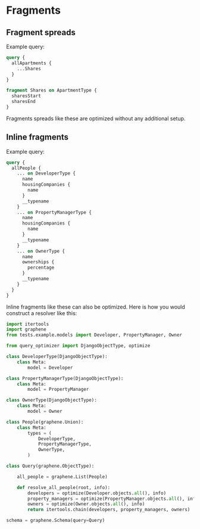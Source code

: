 # Fragments

## Fragment spreads

Example query:

```graphql
query {
  allApartments {
    ...Shares
  }
}

fragment Shares on ApartmentType {
  sharesStart
  sharesEnd
}
```

Fragments spreads like these are optimized without any additional setup.

## Inline fragments

Example query:

```graphql
query {
  allPeople {
    ... on DeveloperType {
      name
      housingCompanies {
        name
      }
      __typename
    }
    ... on PropertyManagerType {
      name
      housingCompanies {
        name
      }
      __typename
    }
    ... on OwnerType {
      name
      ownerships {
        percentage
      }
      __typename
    }
  }
}
```

Inline fragments like these can also be optimized.
Here is how you would construct a resolver like this:

```python
import itertools
import graphene
from tests.example.models import Developer, PropertyManager, Owner

from query_optimizer import DjangoObjectType, optimize

class DeveloperType(DjangoObjectType):
    class Meta:
        model = Developer

class PropertyManagerType(DjangoObjectType):
    class Meta:
        model = PropertyManager

class OwnerType(DjangoObjectType):
    class Meta:
        model = Owner

class People(graphene.Union):
    class Meta:
        types = (
            DeveloperType,
            PropertyManagerType,
            OwnerType,
        )

class Query(graphene.ObjectType):

    all_people = graphene.List(People)

    def resolve_all_people(root, info):
        developers = optimize(Developer.objects.all(), info)
        property_managers = optimize(PropertyManager.objects.all(), info)
        owners = optimize(Owner.objects.all(), info)
        return itertools.chain(developers, property_managers, owners)

schema = graphene.Schema(query=Query)
```
